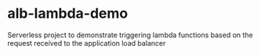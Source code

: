 # alb-lambda-demo
Serverless project to demonstrate triggering lambda functions based on the request received to the application load balancer
